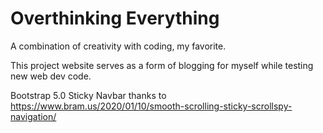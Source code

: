 # Overthinking Everything
A combination of creativity with coding, my favorite. 

This project website serves as a form of blogging for myself while testing new web dev code.

Bootstrap 5.0
Sticky Navbar thanks to https://www.bram.us/2020/01/10/smooth-scrolling-sticky-scrollspy-navigation/
